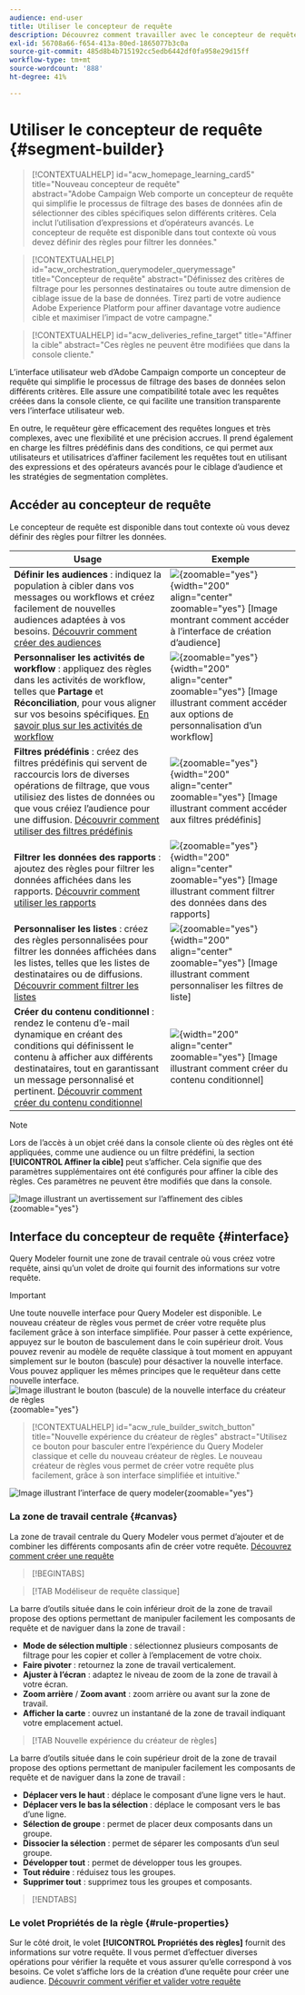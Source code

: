 ```yaml
---
audience: end-user
title: Utiliser le concepteur de requête
description: Découvrez comment travailler avec le concepteur de requête d’Adobe Campaign Web.
exl-id: 56708a66-f654-413a-80ed-1865077b3c0a
source-git-commit: 485d8b4b715192cc5edb6442df0fa958e29d15ff
workflow-type: tm+mt
source-wordcount: '888'
ht-degree: 41%

---
```


# Utiliser le concepteur de requête {#segment-builder}

>[!CONTEXTUALHELP]
>id="acw_homepage_learning_card5"
>title="Nouveau concepteur de requête"
>abstract="Adobe Campaign Web comporte un concepteur de requête qui simplifie le processus de filtrage des bases de données afin de sélectionner des cibles spécifiques selon différents critères. Cela inclut l’utilisation d’expressions et d’opérateurs avancés. Le concepteur de requête est disponible dans tout contexte où vous devez définir des règles pour filtrer les données."

>[!CONTEXTUALHELP]
>id="acw_orchestration_querymodeler_querymessage"
>title="Concepteur de requête"
>abstract="Définissez des critères de filtrage pour les personnes destinataires ou toute autre dimension de ciblage issue de la base de données. Tirez parti de votre audience Adobe Experience Platform pour affiner davantage votre audience cible et maximiser l’impact de votre campagne."

>[!CONTEXTUALHELP]
>id="acw_deliveries_refine_target"
>title="Affiner la cible"
>abstract="Ces règles ne peuvent être modifiées que dans la console cliente."

L’interface utilisateur web d’Adobe Campaign comporte un concepteur de requête qui simplifie le processus de filtrage des bases de données selon différents critères. Elle assure une compatibilité totale avec les requêtes créées dans la console cliente, ce qui facilite une transition transparente vers l’interface utilisateur web.

En outre, le requêteur gère efficacement des requêtes longues et très complexes, avec une flexibilité et une précision accrues. Il prend également en charge les filtres prédéfinis dans des conditions, ce qui permet aux utilisateurs et utilisatrices d’affiner facilement les requêtes tout en utilisant des expressions et des opérateurs avancés pour le ciblage d’audience et les stratégies de segmentation complètes.

## Accéder au concepteur de requête

Le concepteur de requête est disponible dans tout contexte où vous devez définir des règles pour filtrer les données.

| Usage | Exemple |
|  ---  |  ---  |
| **Définir les audiences** : indiquez la population à cibler dans vos messages ou workflows et créez facilement de nouvelles audiences adaptées à vos besoins. [Découvrir comment créer des audiences](../audience/one-time-audience.md) | ![](assets/access-audience.png){zoomable="yes"}{width="200" align="center" zoomable="yes"} [Image montrant comment accéder à l’interface de création d’audience] |
| **Personnaliser les activités de workflow** : appliquez des règles dans les activités de workflow, telles que **Partage** et **Réconciliation**, pour vous aligner sur vos besoins spécifiques. [En savoir plus sur les activités de workflow](../workflows/activities/about-activities.md) | ![](assets/access-workflow.png){zoomable="yes"}{width="200" align="center" zoomable="yes"} [Image illustrant comment accéder aux options de personnalisation d’un workflow] |
| **Filtres prédéfinis** : créez des filtres prédéfinis qui servent de raccourcis lors de diverses opérations de filtrage, que vous utilisiez des listes de données ou que vous créiez l’audience pour une diffusion. [Découvrir comment utiliser des filtres prédéfinis](../get-started/predefined-filters.md) | ![](assets/access-predefined-filter.png){zoomable="yes"}{width="200" align="center" zoomable="yes"} [Image illustrant comment accéder aux filtres prédéfinis] |
| **Filtrer les données des rapports** : ajoutez des règles pour filtrer les données affichées dans les rapports. [Découvrir comment utiliser les rapports](../reporting/gs-reports.md) | ![](assets/access-reports.png){zoomable="yes"}{width="200" align="center" zoomable="yes"} [Image illustrant comment filtrer des données dans des rapports] |
| **Personnaliser les listes** : créez des règles personnalisées pour filtrer les données affichées dans les listes, telles que les listes de destinataires ou de diffusions. [Découvrir comment filtrer les listes](../get-started/list-filters.md#list-built-in-filters) | ![](assets/access-lists.png){zoomable="yes"}{width="200" align="center" zoomable="yes"} [Image illustrant comment personnaliser les filtres de liste] |
| **Créer du contenu conditionnel** : rendez le contenu d’e-mail dynamique en créant des conditions qui définissent le contenu à afficher aux différents destinataires, tout en garantissant un message personnalisé et pertinent. [Découvrir comment créer du contenu conditionnel](../personalization/conditions.md) | ![](assets/conditional-content.png){width="200" align="center" zoomable="yes"} [Image illustrant comment créer du contenu conditionnel] |

>[!NOTE]
>
>Lors de l’accès à un objet créé dans la console cliente où des règles ont été appliquées, comme une audience ou un filtre prédéfini, la section **[!UICONTROL Affiner la cible]** peut s’afficher. Cela signifie que des paramètres supplémentaires ont été configurés pour affiner la cible des règles. Ces paramètres ne peuvent être modifiés que dans la console.
>
>![Image illustrant un avertissement sur l’affinement des cibles](assets/target-warning.png){zoomable="yes"}

## Interface du concepteur de requête {#interface}

Query Modeler fournit une zone de travail centrale où vous créez votre requête, ainsi qu’un volet de droite qui fournit des informations sur votre requête.

>[!IMPORTANT]
>
>Une toute nouvelle interface pour Query Modeler est disponible. Le nouveau créateur de règles vous permet de créer votre requête plus facilement grâce à son interface simplifiée. Pour passer à cette expérience, appuyez sur le bouton de basculement dans le coin supérieur droit. Vous pouvez revenir au modèle de requête classique à tout moment en appuyant simplement sur le bouton (bascule) pour désactiver la nouvelle interface. Vous pouvez appliquer les mêmes principes que le requêteur dans cette nouvelle interface.
>![Image illustrant le bouton (bascule) de la nouvelle interface du créateur de règles ](assets/query-modeler-toggle.png){zoomable="yes"}


>[!CONTEXTUALHELP]
>id="acw_rule_builder_switch_button"
>title="Nouvelle expérience du créateur de règles"
>abstract="Utilisez ce bouton pour basculer entre l’expérience du Query Modeler classique et celle du nouveau créateur de règles. Le nouveau créateur de règles vous permet de créer votre requête plus facilement, grâce à son interface simplifiée et intuitive."

![Image illustrant l’interface de query modeler](assets/query-interface.png){zoomable="yes"}

### La zone de travail centrale {#canvas}

La zone de travail centrale du Query Modeler vous permet d’ajouter et de combiner les différents composants afin de créer votre requête. [Découvrez comment créer une requête](build-query.md)

>[!BEGINTABS]

>[!TAB Modéliseur de requête classique]

La barre d’outils située dans le coin inférieur droit de la zone de travail propose des options permettant de manipuler facilement les composants de requête et de naviguer dans la zone de travail :

* **Mode de sélection multiple** : sélectionnez plusieurs composants de filtrage pour les copier et coller à l’emplacement de votre choix.
* **Faire pivoter** : retournez la zone de travail verticalement.
* **Ajuster à l’écran** : adaptez le niveau de zoom de la zone de travail à votre écran.
* **Zoom arrière** / **Zoom avant** : zoom arrière ou avant sur la zone de travail.
* **Afficher la carte** : ouvrez un instantané de la zone de travail indiquant votre emplacement actuel.

>[!TAB Nouvelle expérience du créateur de règles]

La barre d’outils située dans le coin supérieur droit de la zone de travail propose des options permettant de manipuler facilement les composants de requête et de naviguer dans la zone de travail :

* **Déplacer vers le haut** : déplace le composant d’une ligne vers le haut.
* **Déplacer vers le bas la sélection** : déplace le composant vers le bas d’une ligne.
* **Sélection de groupe** : permet de placer deux composants dans un groupe.
* **Dissocier la sélection** : permet de séparer les composants d’un seul groupe.
* **Développer tout** : permet de développer tous les groupes.
* **Tout réduire** : réduisez tous les groupes.
* **Supprimer tout** : supprimez tous les groupes et composants.

>[!ENDTABS]

### Le volet Propriétés de la règle {#rule-properties}

Sur le côté droit, le volet **[!UICONTROL Propriétés des règles]** fournit des informations sur votre requête. Il vous permet d’effectuer diverses opérations pour vérifier la requête et vous assurer qu’elle correspond à vos besoins. Ce volet s’affiche lors de la création d’une requête pour créer une audience. [Découvrir comment vérifier et valider votre requête](build-query.md#check-and-validate-your-query)
